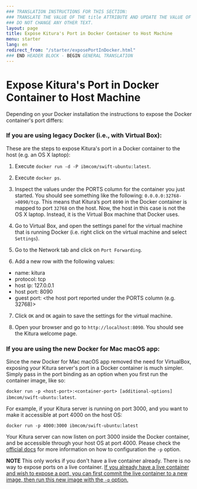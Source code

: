```yaml
---
### TRANSLATION INSTRUCTIONS FOR THIS SECTION:
### TRANSLATE THE VALUE OF THE title ATTRIBUTE AND UPDATE THE VALUE OF THE lang ATTRIBUTE.
### DO NOT CHANGE ANY OTHER TEXT.
layout: page
title: Expose Kitura's Port in Docker Container to Host Machine
menu: starter
lang: en
redirect_from: "/starter/exposePortInDocker.html"
### END HEADER BLOCK - BEGIN GENERAL TRANSLATION
---
```


<div class="titleBlock">
	<h1>Expose Kitura's Port in Docker Container to Host Machine</h1>
</div>

Depending on your Docker installation the instructions to expose the Docker container's port differs:

### If you are using legacy Docker (i.e., with Virtual Box):

These are the steps to expose Kitura's port in a Docker container to the host (e.g. an OS X laptop):

1) Execute `docker run -d -P ibmcom/swift-ubuntu:latest`.

2) Execute `docker ps`.

3) Inspect the values under the PORTS column for the container you just started. You should see something like the following: `0.0.0.0:32768->8090/tcp`. This means that Kitura’s port `8090` in the Docker container is mapped to port `32768` on the host. Now, the host in this case is not the OS X laptop. Instead, it is the Virtual Box machine that Docker uses.

4) Go to Virtual Box, and open the settings panel for the virtual machine that is running Docker (i.e. right click on the virtual machine and select `Settings`).

5) Go to the Network tab and click on `Port Forwarding`.

6) Add a new row with the following values:

- name: kitura
- protocol: tcp
- host ip: 127.0.0.1
- host port: 8090
- guest port: &lt;the host port reported under the PORTS column (e.g. 32768)&gt;

7) Click `OK` and `OK` again to save the settings for the virtual machine.

8) Open your browser and go to `http://localhost:8090`. You should see the Kitura welcome page.

### If you are using the new Docker for Mac macOS app:

Since the new Docker for Mac macOS app removed the need for VirtualBox, exposing your Kitura server's port in a Docker container is much simpler. Simply pass in the port binding as an option when you first run the container image, like so:

`docker run -p <host-port>:<container-port> [additional-options] ibmcom/swift-ubuntu:latest`.

For example, if your Kitura server is running on port 3000, and you want to make it accessible at port 4000 on the host OS:

`docker run -p 4000:3000 ibmcom/swift-ubuntu:latest`

Your Kitura server can now listen on port 3000 inside the Docker container, and be accessible through your host OS at port 4000. Please check the [official docs](https://docs.docker.com/engine/reference/run/#/expose-incoming-ports) for more information on how to configuration the `-p` option.

**NOTE** This only works if you don't have a live container already. There is no way to expose ports on a live container. [If you already have a live container and wish to expose a port, you can first commit the live container to a new image, then run this new image with the `-p` option.](http://stackoverflow.com/a/21374974)
